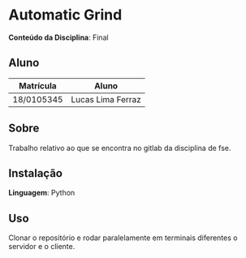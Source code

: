 # Automatic Grind

**Conteúdo da Disciplina**: Final<br>

## Aluno
| Matrícula   |         Aluno          |
| ----------- | ---------------------- |
| 18/0105345  |  Lucas Lima Ferraz     |

## Sobre 
Trabalho relativo ao que se encontra no gitlab da disciplina de fse.

## Instalação 
**Linguagem**: Python<br>

## Uso 
Clonar o repositório e rodar paralelamente em terminais diferentes o servidor e o cliente.
